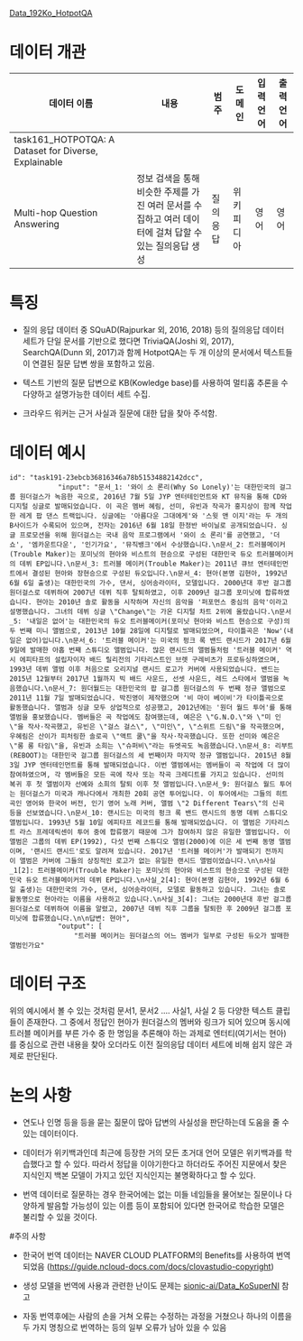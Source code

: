[Data_192Ko_HotpotQA](https://arxiv.org/pdf/1809.09600.pdf)



# 데이터 개관   

| 데이터 이름 | 내용 | 범주 | 도메인 | 입력 언어 | 출력 언어 |
| --- | --- | --- | --- | --- | --- |
| task161_HOTPOTQA: A Dataset for Diverse, Explainable
Multi-hop Question Answering | 정보 검색을 통해 비슷한 주제를 가진 여러 문서를 수집하고 여러 데이터에 걸쳐 답할 수 있는 질의응답 생성| 질의 응답 | 위키피디아 | 영어 | 영어 |
     
       
# 특징  
- 질의 응답 데이터 중 SQuAD(Rajpurkar 외, 2016, 2018) 등의 질의응답 데이터 세트가 단일 문서를 기반으로 했다면 TriviaQA(Joshi 외, 2017), SearchQA(Dunn 외, 2017)과 함께 HotpotQA는 두 개 이상의 문서에서 텍스트들이 연결된 질문 답변 쌍을 포함하고 있음.     
 
- 텍스트 기반의 질문 답변으로 KB(Kowledge base)를 사용하여 멀티홉 추론을 수 다양하고 설명가능한 데이터 세트 수집.  
- 크라우드 워커는 근거 사실과 질문에 대한 답을 찾아 주석함.  

# 데이터 예시  

```
id": "task191-23ebcb36816346a78b51534882142dcc",
            "input": "문서_1: '와이 소 론리(Why So Lonely)'는 대한민국의 걸그룹 원더걸스가 녹음한 곡으로, 2016년 7월 5일 JYP 엔터테인먼트와 KT 뮤직을 통해 CD와 디지털 싱글로 발매되었습니다. 이 곡은 멤버 혜림, 선미, 유빈과 작곡가 홍지상이 함께 작업한 레게 팝 댄스 트랙입니다. 싱글에는 '아름다운 그대에게'와 '스윗 앤 이지'라는 두 개의 B사이드가 수록되어 있으며, 전자는 2016년 6월 18일 한정반 바이닐로 공개되었습니다. 싱글 프로모션을 위해 원더걸스는 국내 음악 프로그램에서 '와이 소 론리'를 공연했고, '더 쇼', '엠카운트다운', '인기가요', '뮤직뱅크'에서 수상했습니다.\n문서_2: 트러블메이커(Trouble Maker)는 포미닛의 현아와 비스트의 현승으로 구성된 대한민국 듀오 트러블메이커의 데뷔 EP입니다.\n문서_3: 트러블 메이커(Trouble Maker)는 2011년 큐브 엔터테인먼트에서 결성된 현아와 장현승으로 구성된 듀오입니다.\n문서_4: 현아(본명 김현아, 1992년 6월 6일 출생)는 대한민국의 가수, 댄서, 싱어송라이터, 모델입니다. 2000년대 후반 걸그룹 원더걸스로 데뷔하여 2007년 데뷔 직후 탈퇴하였고, 이후 2009년 걸그룹 포미닛에 합류하였습니다. 현아는 2010년 솔로 활동을 시작하며 자신의 음악을 '퍼포먼스 중심의 음악'이라고 설명했습니다. 그녀의 데뷔 싱글 \"Change\"는 가온 디지털 차트 2위에 올랐습니다.\n문서_5: '내일은 없어'는 대한민국의 듀오 트러블메이커(포미닛 현아와 비스트 현승으로 구성)의 두 번째 미니 앨범으로, 2013년 10월 28일에 디지털로 발매되었으며, 타이틀곡은 'Now'(내일은 없어)입니다.\n문서_6: '트러블 메이커'는 미국의 펑크 록 밴드 랜시드가 2017년 6월 9일에 발매한 아홉 번째 스튜디오 앨범입니다. 많은 랜시드의 앨범들처럼 '트러블 메이커' 역시 에피타프의 설립자이자 배드 릴리전의 기타리스트인 브렛 구레비츠가 프로듀싱하였으며, 1993년 데뷔 앨범 이후 처음으로 오리지널 랜시드 로고가 커버에 사용되었습니다. 밴드는 2015년 12월부터 2017년 1월까지 빅 배드 사운드, 선셋 사운드, 레드 스타에서 앨범을 녹음했습니다.\n문서_7: 원더월드는 대한민국의 팝 걸그룹 원더걸스의 두 번째 정규 앨범으로 2011년 11월 7일 발매되었습니다. 박진영이 제작했으며 '비 마이 베이비'가 타이틀곡으로 활동했습니다. 앨범과 싱글 모두 상업적으로 성공했고, 2012년에는 '원더 월드 투어'를 통해 앨범을 홍보했습니다. 멤버들은 곡 작업에도 참여했는데, 예은은 \"G.N.O.\"와 \"미 인\"을 작사·작곡했고, 유빈은 \"걸스 걸스\", \"미인\", \"스위트 드림\"을 작곡했으며, 우혜림은 산이가 피처링한 솔로곡 \"액트 쿨\"을 작사·작곡했습니다. 또한 선미와 예은은 \"롱 롱 타임\"을, 유빈과 소희는 \"슈퍼비\"라는 듀엣곡도 녹음했습니다.\n문서_8: 리부트(REBOOT)는 대한민국 걸그룹 원더걸스의 세 번째이자 마지막 정규 앨범입니다. 2015년 8월 3일 JYP 엔터테인먼트를 통해 발매되었습니다. 이번 앨범에서는 멤버들이 곡 작업에 더 많이 참여하였으며, 각 멤버들은 모든 곡에 작사 또는 작곡 크레디트를 가지고 있습니다. 선미의 복귀 후 첫 앨범이자 선예와 소희의 탈퇴 이후 첫 앨범입니다.\n문서_9: 원더걸스 월드 투어는 원더걸스가 미국과 캐나다에서 개최한 20회 공연 투어입니다. 이 투어에서는 그들의 히트곡인 영어와 한국어 버전, 인기 영어 노래 커버, 앨범 \"2 Different Tears\"의 신곡 등을 선보였습니다.\n문서_10: 랜시드는 미국의 펑크 록 밴드 랜시드의 동명 데뷔 스튜디오 앨범입니다. 1993년 5월 10일 에피타프 레코드를 통해 발매되었습니다. 이 앨범은 기타리스트 라스 프레데릭센이 투어 중에 합류했기 때문에 그가 참여하지 않은 유일한 앨범입니다. 이 앨범은 그룹의 데뷔 EP(1992), 다섯 번째 스튜디오 앨범(2000)에 이은 세 번째 동명 앨범이며, '랜시드 랜시드'로도 알려져 있습니다. 2017년 '트러블 메이커'가 발매되기 전까지 이 앨범은 커버에 그들의 상징적인 로고가 없는 유일한 랜시드 앨범이었습니다.\n\n사실_1[2]: 트러블메이커(Trouble Maker)는 포미닛의 현아와 비스트의 현승으로 구성된 대한민국 듀오 트러블메이커의 데뷔 EP입니다.\n사실_2[4]: 현아(본명 김현아, 1992년 6월 6일 출생)는 대한민국의 가수, 댄서, 싱어송라이터, 모델로 활동하고 있습니다. 그녀는 솔로 활동명으로 현아라는 이름을 사용하고 있습니다.\n사실_3[4]: 그녀는 2000년대 후반 걸그룹 원더걸스로 데뷔하여 이름을 알렸고, 2007년 데뷔 직후 그룹을 탈퇴한 후 2009년 걸그룹 포미닛에 합류했습니다.\n\n답변: 현아",
            "output": [
                "트러블 메이커는 원더걸스의 어느 멤버가 일부로 구성된 듀오가 발매한 앨범인가요"

```

# 데이터 구조
위의 예시에서 볼 수 있는 것처럼 문서1, 문서2 .... 사실1, 사실 2 등 다양한 텍스트 클립들이 존재한다. 그 중에서 정답인 현아가 원더걸스의 멤버와 링크가 되어 있으며 동시에 트러블 메이커를 부른 가수 중 한 명임을 추론해야 하는 과제로 엔터티(여기서는 현아)를 중심으로 관련 내용을 찾아 오더라도 이전 질의응답 데이터 세트에 비해 쉽지 않은 과제로 판단된다.

# 논의 사항
- 연도나 인명 등을 등을 묻는 짊문이 많아 답변의 사실성을 판단하는데 도움을 줄 수 있는 데이터이다.    
- 데이터가 위키백과인데 최근에 등장한 거의 모든 초거대 언어 모델은 위키백과를 학습했다고 할 수 있다. 따라서 정답을 이야기한다고 하더라도 주어진 지문에서 찾은 지식인지 백본 모델이 가지고 있던 지식인지는 불명확하다고 할 수 있다. 

- 번역 데이터로 질문하는 경우 한국어에는 없는 미들 네임들을 물어보는 질문이나 다양하게 발음할 가능성이 있는 이름 등이 포함되어 있다면 한국어로 학습한 모델은 불리할 수 있을 것이다.         


#주의 사항
- 한국어 번역 데이터는 NAVER CLOUD PLATFORM의 Benefits를 사용하여 번역되었음
(https://guide.ncloud-docs.com/docs/clovastudio-copyright)

- 생성 모델을 번역에 사용과 관련한 난이도 문제는 [sionic-ai/Data_KoSuperNI](https://github.com/sionic-ai/Data_KoSuperNI/blob/main/Data__226language_answer_relevance_classification-main/README.md) 참고

- 자동 번역후에는 사람의 손을 거쳐 오류는 수정하는 과정을 거쳤으나 하나의 이름을 두 가지 명칭으로 번역하는 등의 일부 오류가 남아 있을 수 있음











